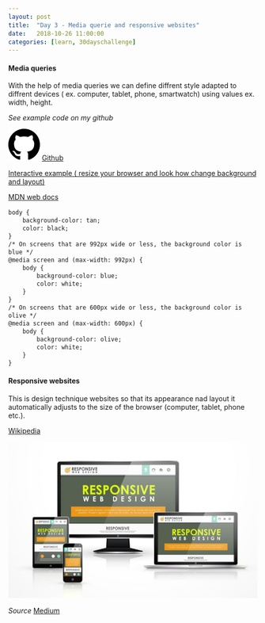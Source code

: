 ```yaml
---
layout: post
title:  "Day 3 - Media querie and responsive websites"
date:   2018-10-26 11:00:00
categories: [learn, 30dayschallenge]
---
```


#### Media queries

With the help of media queries we can define diffrent style adapted to diffrent devices ( ex. computer, tablet, phone, smartwatch) using values ex. width, height.

*See example code on my github*

![Github](/assets/github.png) [Github](https://github.com/objectprogr/30dayschallenge/tree/day3MediaQueries)

[Interactive example ( resize your browser and look how change background and layout)](https://www.w3schools.com/css/tryit.asp?filename=trycss_mediaqueries_ex1 "Interactive example ( resize your browser and look how change background and layput)")

[MDN web docs](https://developer.mozilla.org/pl/docs/Web/CSS/Media_Queries/Using_media_queries "MDN web docs")

```
body {
    background-color: tan;
    color: black;
}
/* On screens that are 992px wide or less, the background color is blue */
@media screen and (max-width: 992px) {
    body {
        background-color: blue;
        color: white;
    }
}
/* On screens that are 600px wide or less, the background color is olive */
@media screen and (max-width: 600px) {
    body {
        background-color: olive;
        color: white;
    }
}
```

#### Responsive websites

This is design technique websites so that its appearance nad layout it automatically adjusts to the size of the browser (computer, tablet, phone etc.).

[Wikipedia](https://pl.wikipedia.org/wiki/Responsive_web_design "Wikipedia")

![Responsive web design](/assets/responsive_web_design.jpg)

*Source* [Medium](https://medium.com/level-up-web/best-practices-of-responsive-web-design-6da8578f65c4)